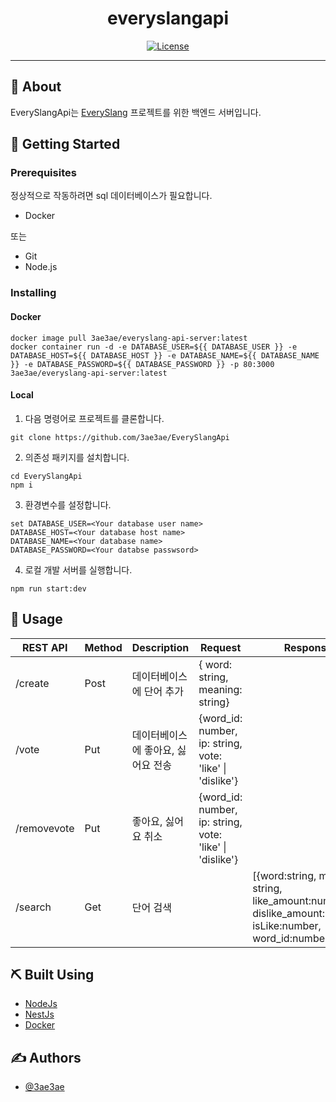 <h1 align="center">everyslangapi</h1>

<div align="center">

[![License](https://img.shields.io/badge/license-MIT-blue.svg)](/LICENSE)

</div>

---

## 🧐 About <a name = "about"></a>

EverySlangApi는 [EverySlang](https://github.com/3ae3ae/EverySlang) 프로젝트를 위한 백엔드 서버입니다.

## 🏁 Getting Started <a name = "getting_started"></a>

### Prerequisites

정상적으로 작동하려면 sql 데이터베이스가 필요합니다.

- Docker

또는

- Git
- Node.js

### Installing

#### Docker

```
docker image pull 3ae3ae/everyslang-api-server:latest
docker container run -d -e DATABASE_USER=${{ DATABASE_USER }} -e DATABASE_HOST=${{ DATABASE_HOST }} -e DATABASE_NAME=${{ DATABASE_NAME }} -e DATABASE_PASSWORD=${{ DATABASE_PASSWORD }} -p 80:3000 3ae3ae/everyslang-api-server:latest
```

#### Local

1. 다음 명령어로 프로젝트를 클론합니다.

```
git clone https://github.com/3ae3ae/EverySlangApi
```

2. 의존성 패키지를 설치합니다.

```
cd EverySlangApi
npm i
```

3. 환경변수를 설정합니다.

```
set DATABASE_USER=<Your database user name>
DATABASE_HOST=<Your database host name>
DATABASE_NAME=<Your database name>
DATABASE_PASSWORD=<Your databse passwsord>

```

4. 로컬 개발 서버를 실행합니다.

```
npm run start:dev
```

## 🎈 Usage <a name="usage"></a>

| REST API    | Method | Description                        | Request                                                  | Response                                                                                                      | Param                       |
| ----------- | ------ | ---------------------------------- | -------------------------------------------------------- | ------------------------------------------------------------------------------------------------------------- | --------------------------- |
| /create     | Post   | 데이터베이스에 단어 추가           | { word: string, meaning: string}                         |
| /vote       | Put    | 데이터베이스에 좋아요, 싫어요 전송 | {word_id: number, ip: string, vote: 'like' \| 'dislike'} |
| /removevote | Put    | 좋아요, 싫어요 취소                | {word_id: number, ip: string, vote: 'like' \| 'dislike'} |
| /search     | Get    | 단어 검색                          |                                                          | [{word:string, meaning: string, like_amount:number, dislike_amount:number, isLike:number, word_id:number}...] | keyword:string, page:number |

## ⛏️ Built Using <a name = "built_using"></a>

- [NodeJs](https://nodejs.org/)
- [NestJs](https://nestjs.com/)
- [Docker](https://www.docker.com/)

## ✍️ Authors <a name = "authors"></a>

- [@3ae3ae](https://github.com/3ae3ae)
